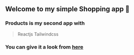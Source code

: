 ## Welcome to my simple Shopping app 🛒

 ### Products is my second app with 
 > Reactjs 
 > Tailwindcss 

 ### You can give it a look from [here](https://producs.netlify.app)
